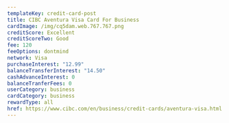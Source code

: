 ```yaml
---
templateKey: credit-card-post
title: CIBC Aventura Visa Card For Business
cardImage: /img/cq5dam.web.767.767.png
creditScore: Excellent
creditScoreTwo: Good
fee: 120
feeOptions: dontmind
network: Visa
purchaseInterest: "12.99"
balanceTransferInterest: "14.50"
cashAdvanceInterest: 0
balanceTranferFees: 0
userCategory: business
cardCategory: business
rewardType: all
href: https://www.cibc.com/en/business/credit-cards/aventura-visa.html
---
```

